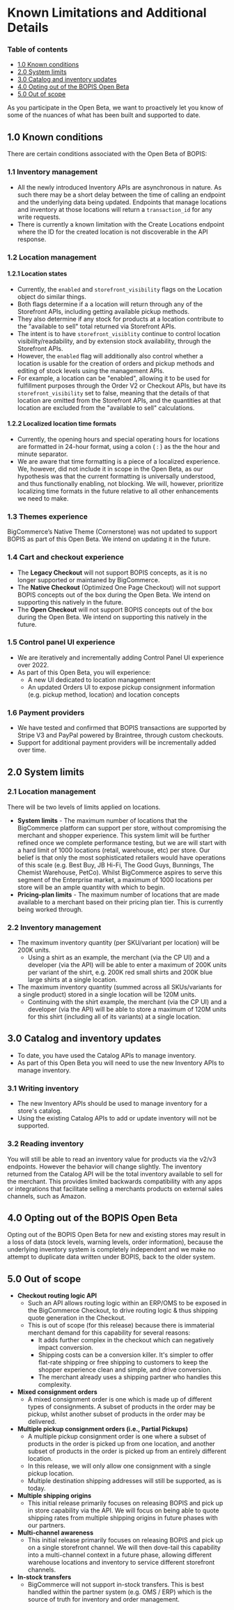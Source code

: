 # Known Limitations and Additional Details

### Table of contents

- [1.0 Known conditions](#10-known-conditions)
- [2.0 System limits](#20-system-limits)
- [3.0 Catalog and inventory updates](#30-catalog-and-inventory-updates)
- [4.0 Opting out of the BOPIS Open Beta](#40-opting-out-of-the-bopis-open-beta)
- [5.0 Out of scope](#50-out-of-scope)

As you participate in the Open Beta, we want to proactively let you know of some of the nuances of what has been built and supported to date.

## 1.0 Known conditions
There are certain conditions associated with the Open Beta of BOPIS:

### 1.1 Inventory management
- All the newly introduced Inventory APIs are asynchronous in nature. As such there may be a short delay between the time of calling an endpoint and the underlying data being updated. Endpoints that manage locations and inventory at those locations will return a `transaction_id` for any write requests.
- There is currently a known limitation with the Create Locations endpoint where the ID for the created location is not discoverable in the API response.

### 1.2 Location management
#### 1.2.1 Location states
- Currently, the `enabled` and `storefront_visibility` flags on the Location object do similar things.
- Both flags determine if a a location will return through any of the Storefront APIs, including getting available pickup methods.
- They also determine if any stock for products at a location contribute to the "available to sell" total returned via Storefront APIs.
- The intent is to have `storefront_visiblity` continue to control location visibility/readability, and by extension stock availability, through the Storefront APIs.
- However, the `enabled` flag will additionally also control whether a location is usable for the creation of orders and pickup methods and editing of stock levels using the management APIs.
- For example, a location can be "enabled", allowing it to be used for fulfillment purposes through the Order V2 or Checkout APIs, but have its `storefront_visibility` set to false, meaning that the details of that location are omitted from the Storefront APIs, and the quantities at that location are excluded from the "available to sell" calculations.


#### 1.2.2 Localized location time formats
- Currently, the opening hours and special operating hours for locations are formatted in 24-hour format, using a colon ( : ) as the the hour and minute separator.
- We are aware that time formatting is a piece of a localized experience. We, however, did not include it in scope in the Open Beta, as our hypothesis was that the current formatting is universally understood, and thus functionally enabling, not blocking. We will, however, prioritize localizing time formats in the future relative to all other enhancements we need to make.

### 1.3 Themes experience
BigCommerce’s Native Theme (Cornerstone) was not updated to support BOPIS as part of this Open Beta. We intend on updating it in the future.

### 1.4 Cart and checkout experience
- The **Legacy Checkout** will not support BOPIS concepts, as it is no longer supported or maintaned by BigCommerce.
- The **Native Checkout** (Optimized One Page Checkout) will not support BOPIS concepts out of the box during the Open Beta. We intend on supporting this natively in the future.
- The **Open Checkout** will not support BOPIS concepts out of the box during the Open Beta. We intend on supporting this natively in the future.

### 1.5 Control panel UI experience
- We are iteratively and incrementally adding Control Panel UI experience over 2022. 
- As part of this Open Beta, you will experience:
  - A new UI dedicated to location management
  - An updated Orders UI to expose pickup consignment information (e.g. pickup method, location) and location concepts

### 1.6 Payment providers
- We have tested and confirmed that BOPIS transactions are supported by Stripe V3 and PayPal powered by Braintree, through custom checkouts.
- Support for additional payment providers will be incrementally added over time.

## 2.0 System limits

### 2.1 Location management
There will be two levels of limits applied on locations.

- **System limits** - The maximum number of locations that the BigCommerce platform can support per store, without compromising the merchant and shopper experience. This system limit will be further refined once we complete performance testing, but we are will start with a hard limit of 1000 locations (retail, warehouse, etc) per store. Our belief is that only the most sophisticated retailers would have operations of this scale (e.g. Best Buy, JB Hi-Fi, The Good Guys, Bunnings, The Chemist Warehouse, PetCo). Whilst BigCommerce aspires to serve this segment of the Enterprise market, a maximum of 1000 locations per store will be an ample quantity with which to begin.
- **Pricing-plan limits** - The maximum number of locations that are made available to a merchant based on their pricing plan tier. This is currently being worked through.

### 2.2 Inventory management
* The maximum inventory quantity (per SKU/variant per location) will be 200K units. 
    - Using a shirt as an example, the merchant (via the CP UI) and a developer (via the API) will be able to enter a maximum of 200K units per variant of the shirt, e.g. 200K red small shirts and 200K blue large shirts at a single location.
* The maximum inventory quantity (summed across all SKUs/variants for a single product) stored in a single location will be 120M units. 
    - Continuing with the shirt example, the merchant (via the CP UI) and a developer (via the API) will be able to store a maximum of 120M units for this shirt (including all of its variants) at a single location.


## 3.0 Catalog and inventory updates
- To date, you have used the Catalog APIs to manage inventory. 
- As part of this Open Beta you will need to use the new Inventory APIs to manage inventory.

### 3.1 Writing inventory
- The new Inventory APIs should be used to manage inventory for a store's catalog. 
- Using the existing Catalog APIs to add or update inventory will not be supported.

### 3.2 Reading inventory
You will still be able to read an inventory value for products via the v2/v3 endpoints. However the behavior will change slightly. The inventory returned from the Catalog API will be the total inventory available to sell for the merchant. This provides limited backwards compatibility with any apps or integrations that facilitate selling a merchants products on external sales channels, such as Amazon.


## 4.0 Opting out of the BOPIS Open Beta
Opting out of the BOPIS Open Beta for new and existing stores may result in a loss of data (stock levels, warning levels, order information), because the underlying inventory system is completely independent and we make no attempt to duplicate data written under BOPIS, back to the older system.


## 5.0 Out of scope
- **Checkout routing logic API**
  - Such an API allows routing logic within an ERP/OMS to be exposed in the BigCommerce Checkout, to drive routing logic & thus shipping quote generation in the Checkout.
  - This is out of scope (for this release) because there is immaterial merchant demand for this capability for several reasons:
    - It adds further complex in the checkout which can negatively impact conversion.
    - Shipping costs can be a conversion killer. It's simpler to offer flat-rate shipping or free shipping to customers to keep the shopper experience clean and simple, and drive conversion.
    - The merchant already uses a shipping partner who handles this complexity.
- **Mixed consignment orders**
  - A mixed consignment order is one which is made up of different types of consignments. A subset of products in the order may be pickup, whilst another subset of products in the order may be delivered.
- **Multiple pickup consignment orders (i.e., Partial Pickups)**
  - A multiple pickup consignment order is one where a subset of products in the order is picked up from one location, and another subset of products in the order is picked up from an entirely different location.
  - In this release, we will only allow one consignment with a single pickup location.
  - Multiple destination shipping addresses will still be supported, as is today.
- **Multiple shipping origins**
  - This initial release primarily focuses on releasing BOPIS and pick up in store capability via the API. We will focus on being able to quote shipping rates from multiple shipping origins in future phases with our partners.
- **Multi-channel awareness**
  - This initial release primarily focuses on releasing BOPIS and pick up on a single storefront channel. We will then dove-tail this capability into a multi-channel context in a future phase, allowing different warehouse locations and inventory to service different storefront channels.
- **In-stock transfers**
  - BigCommerce will not support in-stock transfers. This is best handled within the partner system (e.g. OMS / ERP) which is the source of truth for inventory and order management.
